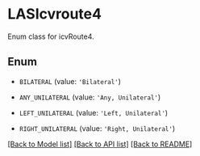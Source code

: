 # LASIcvroute4

Enum class for icvRoute4.

## Enum

* `BILATERAL` (value: `'Bilateral'`)

* `ANY_UNILATERAL` (value: `'Any, Unilateral'`)

* `LEFT_UNILATERAL` (value: `'Left, Unilateral'`)

* `RIGHT_UNILATERAL` (value: `'Right, Unilateral'`)

[[Back to Model list]](../README.md#documentation-for-models) [[Back to API list]](../README.md#documentation-for-api-endpoints) [[Back to README]](../README.md)


